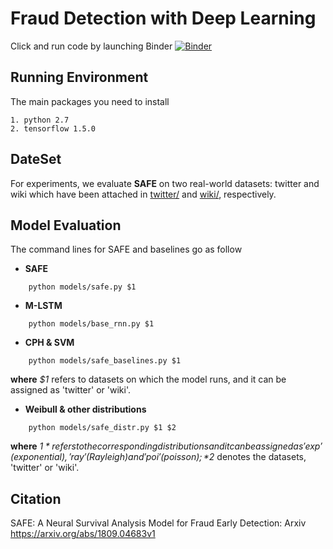 # Fraud Detection with Deep Learning

Click and run code by launching Binder 
[![Binder](https://mybinder.org/badge_logo.svg)](https://mybinder.org/v2/gh/jimmyhu4/fraud-detection/master)

## Running Environment

The main packages you need to install

```
1. python 2.7 
2. tensorflow 1.5.0
```

## DateSet
For experiments, we evaluate **SAFE** on two real-world datasets: twitter and wiki which have been attached in [twitter/](https://github.com/PanpanZheng/SAFE/tree/master/twitter) and [wiki/](https://github.com/PanpanZheng/SAFE/tree/master/wiki), respectively.


## Model Evaluation

The command lines for SAFE and baselines go as follow

* **SAFE** 
```
    python models/safe.py $1
```

* **M-LSTM** 

```
    python models/base_rnn.py $1
```

* **CPH & SVM** 

```
    python models/safe_baselines.py $1
```

**where** *$1* refers to datasets on which the model runs, and it can be assigned as 'twitter' or 'wiki'.


* **Weibull & other distributions**
```
    python models/safe_distr.py $1 $2
```

**where** *$1* refers to the corresponding distributions and it can be assigned as 'exp' (exponential), 'ray' (Rayleigh) and 'poi' (poisson); *$2* denotes the datasets, 'twitter' or 'wiki'.



## Citation

SAFE: A Neural Survival Analysis Model for Fraud Early Detection: Arxiv https://arxiv.org/abs/1809.04683v1